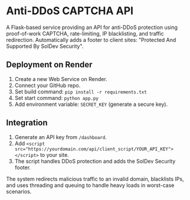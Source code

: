 # Anti-DDoS CAPTCHA API

A Flask-based service providing an API for anti-DDoS protection using proof-of-work CAPTCHA, rate-limiting, IP blacklisting, and traffic redirection. Automatically adds a footer to client sites: "Protected And Supported By SolDev Security".

## Deployment on Render

1. Create a new Web Service on Render.
2. Connect your GitHub repo.
3. Set build command: `pip install -r requirements.txt`
4. Set start command: `python app.py`
5. Add environment variable: `SECRET_KEY` (generate a secure key).

## Integration

1. Generate an API key from `/dashboard`.
2. Add `<script src="https://yourdomain.com/api/client_script/YOUR_API_KEY"></script>` to your site.
3. The script handles DDoS protection and adds the SolDev Security footer.

The system redirects malicious traffic to an invalid domain, blacklists IPs, and uses threading and queuing to handle heavy loads in worst-case scenarios.
